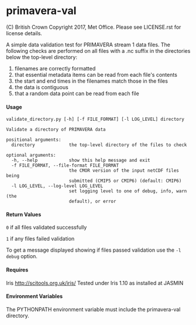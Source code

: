 # primavera-val

(C) British Crown Copyright 2017, Met Office.
Please see LICENSE.rst for license details.


A simple data validation test for PRIMAVERA stream 1 data files. The following
checks are performed on all files with a .nc suffix in the directories below
the top-level directory:

1. filenames are correctly formatted
2. that essential metadata items can be read from each file's contents
3. the start and end times in the filenames match those in the files
4. the data is contiguous
5. that a random data point can be read from each file

#### Usage
```
validate_directory.py [-h] [-f FILE_FORMAT] [-l LOG_LEVEL] directory

Validate a directory of PRIMAVERA data

positional arguments:
  directory             the top-level directory of the files to check

optional arguments:
  -h, --help            show this help message and exit
  -f FILE_FORMAT, --file-format FILE_FORMAT
                        the CMOR version of the input netCDF files being
                        submitted (CMIP5 or CMIP6) (default: CMIP6)
  -l LOG_LEVEL, --log-level LOG_LEVEL
                        set logging level to one of debug, info, warn (the
                        default), or error
```
#### Return Values
`0` if all files validated successfully

`1` if any files failed validation

To get a message displayed showing if files passed validation use the
`-l debug` option.


#### Requires

Iris http://scitools.org.uk/iris/ Tested under Iris 1.10 as installed at JASMIN

#### Environment Variables

The PYTHONPATH environment variable must include the primavera-val directory.